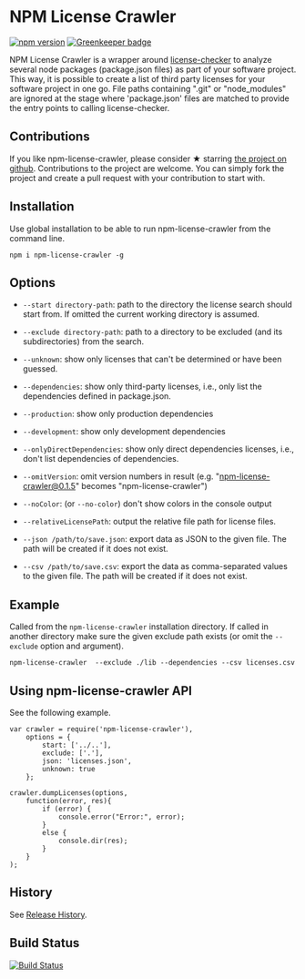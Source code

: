 # NPM License Crawler

[![npm version](https://badge.fury.io/js/npm-license-crawler.svg)](http://badge.fury.io/js/npm-license-crawler)
[![Greenkeeper badge](https://badges.greenkeeper.io/mwittig/npm-license-crawler.svg)](https://greenkeeper.io/)

NPM License Crawler is a wrapper around [license-checker](https://github.com/davglass/license-checker) to analyze
several node packages (package.json files) as part of your software project. This way, it is possible to create a list
of third party licenses for your software project in one go. File paths containing ".git" or "node_modules" are ignored
at the stage where 'package.json' files are matched to provide the entry points to calling license-checker.

## Contributions

If you like npm-license-crawler, please consider &#x2605; starring
[the project on github](https://github.com/mwittig/npm-license-crawler). Contributions to the project are welcome.
You can simply fork the project and create a pull request with your contribution to start with.

## Installation

Use global installation to be able to run npm-license-crawler from the command line.

    npm i npm-license-crawler -g

## Options

- `--start directory-path`: path to the directory the license search should start from.
  If omitted the current working directory is assumed.

- `--exclude directory-path`: path to a directory to be excluded (and its subdirectories) from the search.

- `--unknown`: show only licenses that can't be determined or have been guessed.

- `--dependencies`: show only third-party licenses, i.e., only list the dependencies defined in package.json.

- `--production`: show only production dependencies

- `--development`: show only development dependencies

- `--onlyDirectDependencies`: show only direct dependencies licenses, i.e., don't list dependencies of dependencies.

- `--omitVersion`: omit version numbers in result (e.g. "npm-license-crawler@0.1.5" becomes "npm-license-crawler")

- `--noColor`: (or `--no-color`) don't show colors in the console output

- `--relativeLicensePath`: output the relative file path for license files.

- `--json /path/to/save.json`: export data as JSON to the given file.
  The path will be created if it does not exist.

- `--csv /path/to/save.csv`: export the data as comma-separated values to the given file.
  The path will be created if it does not exist.

## Example

Called from the `npm-license-crawler` installation directory. If called in another directory
make sure the given exclude path exists (or omit the `--exclude` option and argument).

    npm-license-crawler  --exclude ./lib --dependencies --csv licenses.csv

## Using npm-license-crawler API

See the following example.

    var crawler = require('npm-license-crawler'),
        options = {
            start: ['../..'],
            exclude: ['.'],
            json: 'licenses.json',
            unknown: true
        };

    crawler.dumpLicenses(options,
        function(error, res){
            if (error) {
                console.error("Error:", error);
            }
            else {
                console.dir(res);
            }
        }
    );

## History

See [Release History](https://github.com/mwittig/npm-license-crawler/blob/master/HISTORY.md).

## Build Status

[![Build Status](https://travis-ci.org/mwittig/npm-license-crawler.png?branch=master)](https://travis-ci.org/mwittig/npm-license-crawler)
